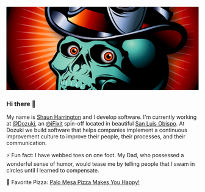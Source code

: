 ![Shaun Harrington](https://github.com/hackalot805/shaunharrington.com/blob/master/public/images/eyes.jpg?raw=true)

### Hi there 👋

My name is [Shaun Harrington](https://www.shaunharrington.com) and I develop software. I'm currently working at [@Dozuki](https://github.com/Dozuki), an [@iFixit](https://github.com/iFixit) spin-off located in beautiful [San Luis Obispo](https://en.wikipedia.org/wiki/San_Luis_Obispo,_California). At Dozuki we build software that helps companies implement a continuous improvement culture to improve their people, their processes, and their communication.

⚡ Fun fact: I have webbed toes on one foot.  My Dad, who possessed a wonderful sense of humor, would tease me by telling people that I swam in circles until I learned to compensate.

🍕 Favorite Pizza: [Palo Mesa Pizza Makes You Happy!](https://www.palomesapizza.com)

[<img alt='' src=https://www.linkedin.com/favicon.ico />](https://www.linkedin.com/in/shaunharrington/) [<img style='width:16px;' alt='' src='https://www.shaunharrington.com/favicon.ico' />](https://www.shaunharrington.com) [<img style='width:16px;' alt='' src='https://avatars.githubusercontent.com/u/6609768?s=64&v=4' />](https://www.dozuki.com) [<img style='width:16px;' alt='' src='https://iconarchive.com/download/i76047/martz90/circle-addon2/pizza.ico' />](https://www.palomesapizza.com)

<!--
**hackalot805/hackalot805** is a ✨ _special_ ✨ repository because its `README.md` (this file) appears on your GitHub profile.

Here are some ideas to get you started:

- 🔭 I’m currently working on ...
- 🌱 I’m currently learning ...
- 👯 I’m looking to collaborate on ...
- 🤔 I’m looking for help with ...
- 💬 Ask me about ...
- 📫 How to reach me: ...
- 😄 Pronouns: ...
-->
